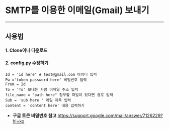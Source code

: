 # SMTP를 이용한 이메일(Gmail) 보내기
---
##  사용법
#### 1. Clone이나 다운로드

#### 2. config.py 수정하기
    Id = 'id here' # test@gmail.com 아이디 입력
    Pw ='token password here' 비밀번호 입력
    From = Id
    To = 'To' 보내는 사람 이메일 주소 입력
    file_name = "path here" 첨부할 파일이 있다면 경로 입력
    Sub = 'sub here ' 메일 제목 입력
    content = 'content here' 내용 입력하기

* __구글 토큰 비밀번호 참고__  https://support.google.com/mail/answer/7126229?hl=ko
